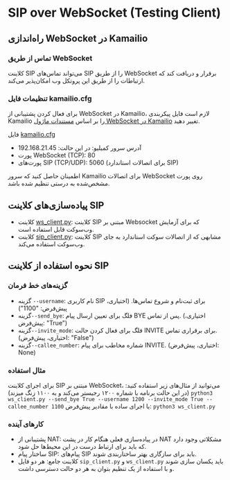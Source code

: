 # SIP over WebSocket (Testing Client)

## راه‌اندازی WebSocket در Kamailio

### تماس‌ از طریق WebSocket

کلاینت SIP می‌تواند تماس‌های SIP را از طریق WebSocket برقرار و دریافت کند که ارتباطات را از طریق این پروتکل‌ وب امکان‌پذیر می‌کند.

### تنظیمات فایل kamailio.cfg

برای فعال کردن پشتیبانی از WebSocket در Kamailio، لازم است فایل پیکربندی Kamailio را بر اساس [مستندات ماژول WebSocket در Kamailio](https://www.kamailio.org/docs/modules/stable/modules/websocket.html) تغییر دهید.

فایل [kamailio.cfg](kamailio.cfg)

- آدرس سرور  کمیلیو:‌ در این حالت: 192.168.21.45
- پورت WebSocket (TCP): 80
- پورت‌های SIP (TCP/UDP): 5060 (برای اتصالات استاندارد SIP)

اطمینان حاصل کنید که سرور Kamailio برای اتصالات WebSocket روی پورت مشخص‌شده به درستی تنظیم شده باشد.

## پیاده‌سازی‌های کلاینت SIP
- کلاینت [ws_client.py](ws_client.py): کلاینت SIP مبتنی بر  Websocket که برای آزمایش وب‌سوکت قابل استفاده است.
- کلاینت [sip_client.py](sip_client.py): کلاینت SIP مشابهی که از اتصالات سوکت استاندارد به جای وب‌سوکت استفاده می‌کند.

## نحوه استفاده از کلاینت SIP
### گزینه‌های خط فرمان

- گزینه `--username`: نام کاربری SIP برای ثبت‌نام و شروع تماس‌ها. (اختیاری، پیش‌فرض: "1100")
- گزینه`--send_bye`: فلگ برای تعیین ارسال پیام BYE پس از تماس. (اختیاری، پیش‌فرض: "True")
- گزینه`--invite_mode`: فلگ برای فعال کردن حالت INVITE برای برقراری تماس. (اختیاری، پیش‌فرض: "False")
- گزینه`--callee_number`: شماره مخاطب برای پیام INVITE. (اختیاری، پیش‌فرض: None)

### مثال استفاده

برای اجرای کلاینت SIP مبتنی بر WebSocket، می‌توانید از مثال‌های زیر استفاده کنید: (در این حالت برنامه با شماره ۱۲۰۰ رجیستر می‌کند و به ۱۱۰۰ زنگ میزند)
`python3 ws_client.py --send_bye True --username 1200 --invite_mode True --callee_number 1100`
یا اجرای ساده با مقادیر پیش‌فرض:
`python3 ws_client.py`

### کارهای آینده

- پشتیبانی از NAT: در پیاده‌سازی فعلی هنگام کار در پشت NAT مشکلاتی وجود دارد که باید برای ارتباط درست در این محیط‌ها حل شود.
- ساختار پیام SIP: پیام‌های SIP باید برای سازگاری بهتر ساختاربندی شوند.
- کلاینت جامع: هر دو فایل `sip_client.py` و `ws_client.py` باید یکسان سازی شوند و با استفاده از یک تنظیم بتوان به هر دو حالت دسترسی داشت.